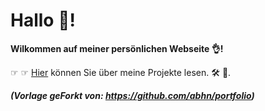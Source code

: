 # Hallo 👋!

**Wilkommen auf meiner persönlichen Webseite 👌!**


☞ ☞ [Hier](https://mehrapi.github.io) können Sie  über meine Projekte lesen. 🛠 🦾.

 

***(Vorlage geForkt von: https://github.com/abhn/portfolio)***
